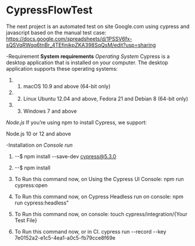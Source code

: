 # CypressFlowTest
The next project is an automated test on site Google.com using cypress and javascript based on the manual test case:
https://docs.google.com/spreadsheets/d/1PSSV6fx-sQSVqRWqq6tnBr_4TEfinikpZKA398SqQsM/edit?usp=sharing

-Requirement
**System requirements**
*Operating System*
Cypress is a desktop application that is installed on your computer. The desktop application supports these operating systems:

1.  1. macOS 10.9 and above (64-bit only)
1. 2.  Linux Ubuntu 12.04 and above, Fedora 21 and Debian 8 (64-bit only)
1. 3. Windows 7 and above

*Node.js*
If you’re using npm to install Cypress, we support:

Node.js 10 or 12 and above

-Installation
*on Console run*
1. --$ npm install --save-dev cypress@5.3.0
2. --$ npm install


1. To Run this command now, on Using the Cypress UI Console: npm run cypress:open

2. To Run this command now, on Cypress Headless run on console: npm run cypress:headless"

3. To Run this command now, on console:  touch cypress/integration/{Your Test File}

4. To Run this command now, or in CI.
cypress run --record --key 7e0152a2-e1c5-4ea1-a0c5-fb79cce8f69e





